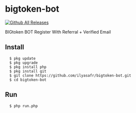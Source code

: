 # bigtoken-bot
[![Github All Releases](https://img.shields.io/github/downloads/ilyasafr/bigtoken-bot/total.svg)]()

BIGtoken BOT Register With Referral + Verified Email

## Install
      $ pkg update
      $ pkg upgrade
      $ pkg install php
      $ pkg install git
      $ git clone https://github.com/ilyasafr/bigtoken-bot.git
      $ cd bigtoken-bot

## Run
      $ php run.php
